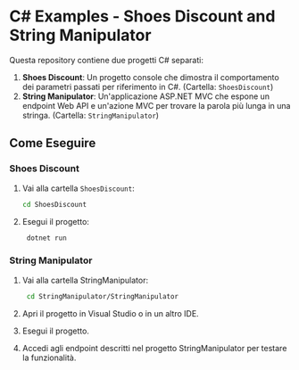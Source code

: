 # C# Examples - Shoes Discount and String Manipulator

Questa repository contiene due progetti C# separati:

1. **Shoes Discount**: Un progetto console che dimostra il comportamento dei parametri passati per riferimento in C#. (Cartella: `ShoesDiscount`)
2. **String Manipulator**: Un'applicazione ASP.NET MVC che espone un endpoint Web API e un'azione MVC per trovare la parola più lunga in una stringa. (Cartella: `StringManipulator`)

## Come Eseguire

### Shoes Discount

1. Vai alla cartella `ShoesDiscount`:
   ```bash
   cd ShoesDiscount
   ```
2. Esegui il progetto:
   ```bash
    dotnet run
   ```

### String Manipulator

1. Vai alla cartella StringManipulator:

   ```bash
    cd StringManipulator/StringManipulator
   ```

2. Apri il progetto in Visual Studio o in un altro IDE.

3. Esegui il progetto.

4. Accedi agli endpoint descritti nel progetto StringManipulator per testare la funzionalità.

